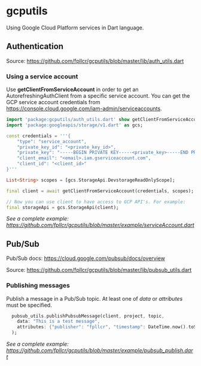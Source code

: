 # gcputils
Using Google Cloud Platform services in Dart language.

## Authentication
Source: https://github.com/fpllcr/gcputils/blob/master/lib/auth_utils.dart

### Using a service account
Use **getClientFromServiceAccount** in order to get an AutorefreshingAuthClient from a specific service account. You can get the GCP service account credentials from https://console.cloud.google.com/iam-admin/serviceaccounts.

~~~dart
import 'package:gcputils/auth_utils.dart' show getClientFromServiceAccount;
import 'package:googleapis/storage/v1.dart' as gcs;

const credentials = '''{
    "type": "service_account",
    "private_key_id": "<private_key_id>",
    "private_key": "-----BEGIN PRIVATE KEY-----<private_key>-----END PRIVATE KEY-----\n",
    "client_email": "<email>.iam.gserviceaccount.com",
    "client_id": "<client_id>"
}'''

List<String> scopes = [gcs.StorageApi.DevstorageReadOnlyScope];

final client = await getClientFromServiceAccount(credentials, scopes);

// Now you can use client to have access to GCP API's. For example:
final storageApi = gcs.StorageApi(client);
~~~

*See a complete example: https://github.com/fpllcr/gcputils/blob/master/example/serviceAccount.dart*

## Pub/Sub
Pub/Sub docs: https://cloud.google.com/pubsub/docs/overview

Source: https://github.com/fpllcr/gcputils/blob/master/lib/pubsub_utils.dart

### Publishing messages
Publish a message in a Pub/Sub topic. At least one of *data* or *attributes* must be specified.

~~~dart
  pubsub_utils.publishPubsubMessage(client, project, topic,
    data: "This is a test message",
    attributes: {"publisher": "fpllcr", "timestamp": DateTime.now().toString()}
  );
~~~

*See a complete example: https://github.com/fpllcr/gcputils/blob/master/example/pubsub_publish.dart*
